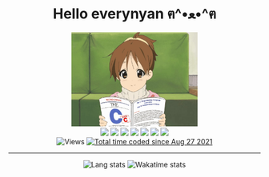 <div id="header" align="center">
    <h1>Hello everynyan  ฅ^•ﻌ•^ฅ</h1>
    <img src="https://github.com/DarkSeriusCode/DarkSeriusCode/blob/main/footer.jpg" alt="Cure anime girl ^_^" width="50%" height="50%"/>


<div id="bages" align="center">
    <img src="https://img.shields.io/badge/Arch%20Linux-1793D1?logo=arch-linux&logoColor=fff&style=for-the-badge" />
    <img src="https://img.shields.io/badge/NeoVim-%2357A143.svg?&style=for-the-badge&logo=neovim&logoColor=white" />
    <img src="https://img.shields.io/badge/c-%2300599C.svg?style=for-the-badge&logo=c&logoColor=white" />
    <img src="https://img.shields.io/badge/c++-%2300599C.svg?style=for-the-badge&logo=c%2B%2B&logoColor=white" />
    <img src="https://img.shields.io/badge/lua-%232C2D72.svg?style=for-the-badge&logo=lua&logoColor=white" />
    <img src="https://img.shields.io/badge/rust-%23000000.svg?style=for-the-badge&logo=rust&logoColor=white)" />
    <img src="https://img.shields.io/badge/-Arduino-00979D?style=for-the-badge&logo=Arduino&logoColor=white" />
    <br />
    <img src="https://komarev.com/ghpvc/?username=DarkSeriusCode&style=flat-square&color=gray" alt="Views"/>
    <a href="https://wakatime.com/@6b6b5359-27ef-41ab-8f90-7dd1995c9d39"><img src="https://wakatime.com/badge/user/6b6b5359-27ef-41ab-8f90-7dd1995c9d39.svg" alt="Total time coded since Aug 27 2021" /></a>
</div>

---

<div id="footer" align="center">
    <span>
        <img src="https://github-readme-stats.vercel.app/api/top-langs/?username=DarkSeriusCode&langs_count=6&theme=discord_old_blurple&layout=compact&card_width=250" alt="Lang stats"/>
        <img src="https://github-readme-stats.vercel.app/api/wakatime?username=DarkSeriusCode&langs_count=6&theme=discord_old_blurple&hide_progress=true&layout=compact" alt="Wakatime stats" />
    </span>
</div>
